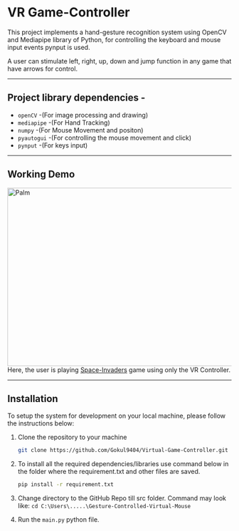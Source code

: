 # VR Game-Controller 

This project implements a hand-gesture recognition system using OpenCV and Mediapipe library of Python, for controlling the keyboard and mouse input events pynput is used.

A user can stimulate left, right, up, down and jump function in any game that have arrows for control.


---

## Project library dependencies  -

* ```openCV``` -(For image processing and drawing)
* ```mediapipe``` -(For Hand Tracking)
* ```numpy``` -(For Mouse Movement and positon)
* ```pyautogui``` -(For controlling the mouse movement and click)
* ```pynput``` -(For keys input)


---
## Working Demo
<img src="https://user-images.githubusercontent.com/71085729/201519512-d0fce66b-e866-453f-a100-ddc039d06887.gif" alt="Palm" width="640" height="400"><br>
Here, the user is playing [Space-Invaders](https://github.com/Gokul9404/Games-By-Python/tree/master/Space%20Invaders%20type-2) game using only the VR Controller.
<!-- ![Project_11-13_Full HD 1080p_MEDIUM_FR24 (1)](https://user-images.githubusercontent.com/71085729/201519512-d0fce66b-e866-453f-a100-ddc039d06887.gif) -->


---

## Installation

To setup the system for development on your local machine, please follow the instructions below:

1. Clone the repository to your machine

   ```bash
   git clone https://github.com/Gokul9404/Virtual-Game-Controller.git
   ```

2. To install all the required dependencies/libraries use command below in the folder where the requirement.txt and other files are saved.

   ```bash
   pip install -r requirement.txt
   ```

3. Change directory to the GitHub Repo till src folder.  Command may look like:
```cd C:\Users\.....\Gesture-Controlled-Virtual-Mouse```

4. Run the ```main.py``` python file.
